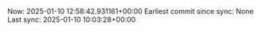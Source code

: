 Now: 2025-01-10 12:58:42.931161+00:00 Earliest commit since sync: None Last sync: 2025-01-10 10:03:28+00:00
